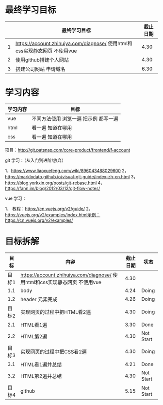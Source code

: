 

最终学习目标
=================


||最终学习目标|截止日期|
|----|----|----|
|1|https://account.zhihuiya.com/diagnose/ 使用html和css实现静态网页 不使用vue|4.30|
|2|使用github搭建个人网站            |4.30|
|3|搭建公司网站 申请域名             |6.30|



学习内容
=================

|学习内容|目标|
|----|----|
|vue|不同方法使用 浏览一遍 把示例 都写一遍|
|html|看一遍 知道在哪用|
|css|看一遍 知道在哪用|




项目：http://git.patsnap.com/core-product/frontend/f-account

git 学习：（从入门到进阶/放弃）

1，https://www.liaoxuefeng.com/wiki/896043488029600
2，https://marklodato.github.io/visual-git-guide/index-zh-cn.html
3，https://blog.yorkxin.org/posts/git-rebase.html
4，https://fann.im/blog/2012/03/12/git-flow-notes/

vue 学习：

1， 教程：https://cn.vuejs.org/v2/guide/
2，https://vuejs.org/v2/examples/index.html示例：https://cn.vuejs.org/v2/examples/


目标拆解
=================
|目标|内容|截止日期|状态|
|----|----|----|----|
|目标1|https://account.zhihuiya.com/diagnose/ 使用html和css实现静态网页 不使用vue|4.30|
|1.1| body|4.24|Doing|
|1.2| header 元素完成|4.26|Doing|
|目标2|实现网页的过程中把HTML看2遍|4.30|Doing|
|2.1|HTML看1遍|3.30|Done|
|2.2|HTML第2遍|4.30|Not Start|
|目标3|实现网页的过程中把CSS看2遍|4.30|Doing|
|3.1|HTML看1遍并总结|4.21|Done|
|3.2|HTML第2遍并总结|4.30|Not Start|
|目标4|github|5.15|Not Start|



